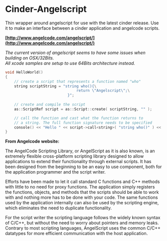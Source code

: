 Cinder-Angelscript
===================
Thin wrapper around angelscript for use with the latest cinder release. Use it to make an interface between a cinder application and angelcode scripts.

**[http://www.angelcode.com/angelscript/](http://www.angelcode.com/angelscript/)**

_The current version of angelscript seems to have some issues when building on OSX/32Bits._  
_All xcode samples are setup to use 64Bits architecture instead._

  
```c++
void HelloWorld()
{
    // create a script that represents a function named "who"
    string scriptString = "string who(){\
                                return \"Angelscript\";\
                            }";
    
    // create and compile the script                  
    as::ScriptRef script = as::Script::create( scriptString, "" );

    // call the function and cast what the function returns to
    // a string. The full function signature needs to be specified
    console() << "Hello " << script->call<string>( "string who()" ) << endl;
}
```

**From Angelcode website:**

The AngelCode Scripting Library, or AngelScript as it is also known, is an extremely flexible cross-platform scripting library designed to allow applications to extend their functionality through external scripts. It has been designed from the beginning to be an easy to use component, both for the application programmer and the script writer.

Efforts have been made to let it call standard C functions and C++ methods with little to no need for proxy functions. The application simply registers the functions, objects, and methods that the scripts should be able to work with and nothing more has to be done with your code. The same functions used by the application internally can also be used by the scripting engine, which eliminates the need to duplicate functionality.

For the script writer the scripting language follows the widely known syntax of C/C++, but without the need to worry about pointers and memory leaks. Contrary to most scripting languages, AngelScript uses the common C/C++ datatypes for more efficient communication with the host application.

